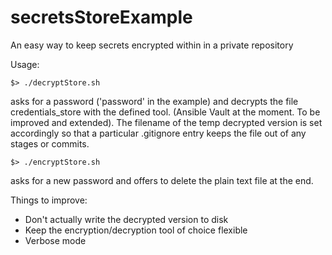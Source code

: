 # secretsStoreExample
An easy way to keep secrets encrypted within in a private repository

Usage:

    $> ./decryptStore.sh
    
asks for a password ('password' in the example) and decrypts the file credentials_store with the defined tool. (Ansible Vault at the moment. To be improved and extended). The filename of the temp decrypted version is set accordingly so that a particular .gitignore entry keeps the file out of any stages or commits.

    $> ./encryptStore.sh

asks for a new password and offers to delete the plain text file at the end.

Things to improve:
* Don't actually write the decrypted version to disk
* Keep the encryption/decryption tool of choice flexible
* Verbose mode 